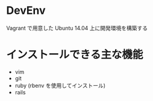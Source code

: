 DevEnv
======================
Vagrant で用意した Ubuntu 14.04 上に開発環境を構築する


# インストールできる主な機能
* vim
* git
* ruby (rbenv を使用してインストール)
* rails
